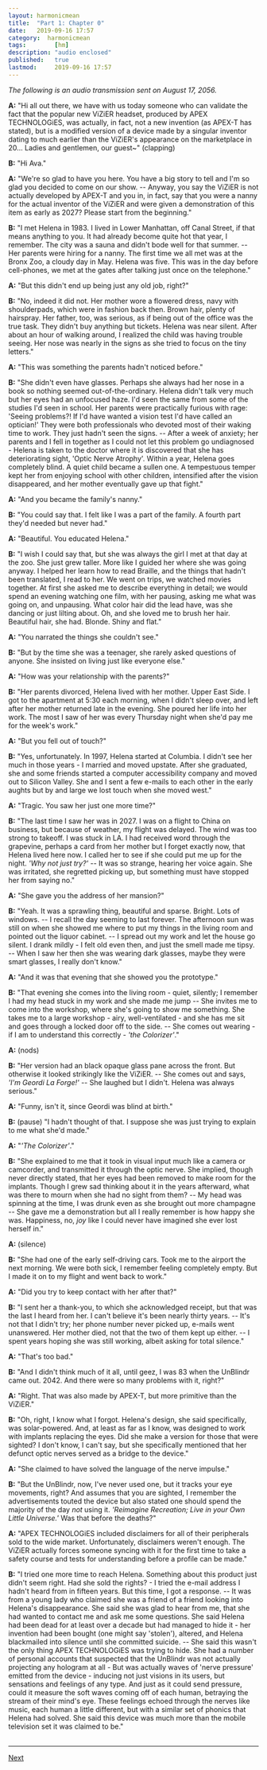 ```yaml
---
layout: harmonicmean
title:  "Part 1: Chapter 0"
date:   2019-09-16 17:57
category:  harmonicmean
tags:        [hm]
description: "audio enclosed"
published:   true
lastmod:     2019-09-16 17:57
---
```


_The following is an audio transmission sent on August 17, 2056._

**A:** "Hi all out there, we have with us today someone who can validate the fact that the popular new ViZiER headset, produced by APEX TECHNOLOGiES, was actually, in fact, not a new invention (as APEX-T has stated), but is a modified version of a device made by a singular inventor dating to much earlier than the ViZiER's appearance on the marketplace in 20... Ladies and gentlemen, our guest~" (clapping)

**B:** "Hi Ava."

**A:** "We're so glad to have you here. You have a big story to tell and I'm so glad you decided to come on our show. -- Anyway, you say the ViZiER is not actually developed by APEX-T and you in, in fact, say that you were a nanny for the actual inventor of the ViZiER and were given a demonstration of this item as early as 2027? Please start from the beginning."

**B:** "I met Helena in 1983. I lived in Lower Manhattan, off Canal Street, if that means anything to you. It had already become quite hot that year, I remember. The city was a sauna and didn't bode well for that summer. -- Her parents were hiring for a nanny. The first time we all met was at the Bronx Zoo, a cloudy day in May. Helena was five. This was in the day before cell-phones, we met at the gates after talking just once on the telephone."

**A:** "But this didn't end up being just any old job, right?"

**B:** "No, indeed it did not. Her mother wore a flowered dress, navy with shoulderpads, which were in fashion back then. Brown hair, plenty of hairspray. Her father, too, was serious, as if being out of the office was the true task. They didn't buy anything but tickets. Helena was near silent. After about an hour of walking around, I realized the child was having trouble seeing. Her nose was nearly in the signs as she tried to focus on the tiny letters."

**A:** "This was something the parents hadn't noticed before."

**B:** "She didn't even have glasses. Perhaps she always had her nose in a book so nothing seemed out-of-the-ordinary. Helena didn't talk very much but her eyes had an unfocused haze. I'd seen the same from some of the studies I'd seen in school. Her parents were practically furious with rage: 'Seeing problems?! If I'd have wanted a vision test I'd have called an optician!' They were both professionals who devoted most of their waking time to work. They just hadn't seen the signs. -- After a week of anxiety; her parents and I fell in together as I could not let this problem go undiagnosed - Helena is taken to the doctor where it is discovered that she has deteriorating sight, 'Optic Nerve Atrophy'. Within a year, Helena goes completely blind. A quiet child became a sullen one. A tempestuous temper kept her from enjoying school with other children, intensified after the vision disappeared, and her mother eventually gave up that fight."

**A:** "And you became the family's nanny."

**B:** "You could say that. I felt like I was a part of the family. A fourth part they'd needed but never had."

**A:** "Beautiful. You educated Helena."

**B:** "I wish I could say that, but she was always the girl I met at that day at the zoo. She just grew taller. More like I guided her where she was going anyway. I helped her learn how to read Braille, and the things that hadn't been translated, I read to her. We went on trips, we watched movies together. At first she asked me to describe everything in detail; we would spend an evening watching one film, with her pausing, asking me what was going on, and unpausing. What color hair did the lead have, was she dancing or just lilting about. Oh, and she loved me to brush her hair. Beautiful hair, she had. Blonde. Shiny and flat."

**A:** "You narrated the things she couldn't see."

**B:** "But by the time she was a teenager, she rarely asked questions of anyone. She insisted on living just like everyone else."

**A:** "How was your relationship with the parents?"

**B:** "Her parents divorced, Helena lived with her mother. Upper East Side. I got to the apartment at 5:30 each morning, when I didn't sleep over, and left after her mother returned late in the evening. She poured her life into her work. The most I saw of her was every Thursday night when she'd pay me for the week's work."

**A:** "But you fell out of touch?"

**B:** "Yes, unfortunately. In 1997, Helena started at Columbia. I didn't see her much in those years - I married and moved upstate. After she graduated, she and some friends started a computer accessibility company and moved out to Silicon Valley. She and I sent a few e-mails to each other in the early aughts but by and large we lost touch when she moved west."

**A:** "Tragic. You saw her just one more time?"

**B:** "The last time I saw her was in 2027. I was on a flight to China on business, but because of weather, my flight was delayed. The wind was too strong to takeoff. I was stuck in LA. I had received word through the grapevine, perhaps a card from her mother but I forget exactly now, that Helena lived here now. I called her to see if she could put me up for the night. *'Why not just try?'* -- It was so strange, hearing her voice again. She was irritated, she regretted picking up, but something must have stopped her from saying no."

**A:** "She gave you the address of her mansion?"

**B:** "Yeah. It was a sprawling thing, beautiful and sparse. Bright. Lots of windows. -- I recall the day seeming to last forever. The afternoon sun was still on when she showed me where to put my things in the living room and pointed out the liquor cabinet. -- I spread out my work and let the house go silent. I drank mildly - I felt old even then, and just the smell made me tipsy. -- When I saw her then she was wearing dark glasses, maybe they were smart glasses, I really don't know."

**A:** "And it was that evening that she showed you the prototype."

**B:** "That evening she comes into the living room - quiet, silently; I remember I had my head stuck in my work and she made me jump -- She invites me to come into the workshop, where she's going to show me something. She takes me to a large workshop - airy, well-ventilated - and she has me sit and goes through a locked door off to the side. -- She comes out wearing - if I am to understand this correctly - *'the Colorizer'*."

**A:** (nods)

**B:** "Her version had an black opaque glass pane across the front. But otherwise it looked strikingly like the ViZiER. -- She comes out and says, *'I'm Geordi La Forge!'* -- She laughed but I didn't. Helena was always serious."

**A:** "Funny, isn't it, since Geordi was blind at birth."

**B:** (pause) "I hadn't thought of that. I suppose she was just trying to explain to me what she'd made."

**A:** "*'The Colorizer'*."

**B:** "She explained to me that it took in visual input much like a camera or camcorder, and transmitted it through the optic nerve. She implied, though never directly stated, that her eyes had been removed to make room for the implants. Though I grew sad thinking about it in the years afterward, what was there to mourn when she had no sight from them? -- My head was spinning at the time, I was drunk even as she brought out more champagne -- She gave me a demonstration but all I really remember is how happy she was. Happiness, no, *joy* like I could never have imagined she ever lost herself in."

**A:** (silence)

**B:** "She had one of the early self-driving cars. Took me to the airport the next morning. We were both sick, I remember feeling completely empty. But I made it on to my flight and went back to work."

**A:** "Did you try to keep contact with her after that?"

**B:** "I sent her a thank-you, to which she acknowledged receipt, but that was the last I heard from her. I can't believe it's been nearly thirty years. -- It's not that I didn't try; her phone number never picked up, e-mails went unanswered. Her mother died, not that the two of them kept up either. -- I spent years hoping she was still working, albeit asking for total silence."

**A:** "That's too bad."

**B:** "And I didn't think much of it all, until geez, I was 83 when the UnBlindr came out. 2042. And there were so many problems with it, right?"

**A:** "Right. That was also made by APEX-T, but more primitive than the ViZiER."

**B:** "Oh, right, I know what I forgot. Helena's design, she said specifically, was solar-powered. And, at least as far as I know, was designed to work with implants replacing the eyes. Did she make a version for those that were sighted? I don't know, I can't say, but she specifically mentioned that her defunct optic nerves served as a bridge to the device."

**A:** "She claimed to have solved the language of the nerve impulse."

**B:** "But the UnBlindr, now, I've never used one, but it tracks your eye movements, right? And assumes that you are sighted, I remember the advertisements touted the device but also stated one should spend the majority of the day *not* using it. *'Reimagine Recreation; Live in your Own Little Universe.'* Was that before the deaths?"

**A:** "APEX TECHNOLOGiES included disclaimers for all of their peripherals sold to the wide market. Unfortunately, disclaimers weren't enough. The ViZiER actually forces someone syncing with it for the first time to take a safety course and tests for understanding before a profile can be made."

**B:** "I tried one more time to reach Helena. Something about this product just didn't seem right. Had she sold the rights? - I tried the e-mail address I hadn't heard from in fifteen years. But this time, I got a response. -- It was from a young lady who claimed she was a friend of a friend looking into Helena's disappearance. She said she was glad to hear from me, that she had wanted to contact me and ask me some questions. She said Helena had been dead for at least over a decade but had managed to hide it - her invention had been bought (one might say 'stolen'), altered, and Helena blackmailed into silence until she committed suicide. -- She said this wasn't the only thing APEX TECHNOLOGiES was trying to hide. She had a number of personal accounts that suspected that the UnBlindr was not actually projecting any hologram at all - But was actually waves of 'nerve pressure' emitted from the device - inducing not just visions in its users, but sensations and feelings of any type. And just as it could send pressure, could it measure the soft waves coming off of each human, betraying the stream of their mind's eye. These feelings echoed through the nerves like music, each human a little different, but with a similar set of phonics that Helena had solved. She said this device was much more than the mobile television set it was claimed to be."
<br/><br/>

***

<span class="hm-nav-next"><a href="{{ 'p1-ch1' | prepend: site.baseurl }}">Next</a></span>

